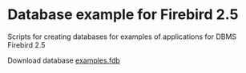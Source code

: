 # Database example for Firebird 2.5

Scripts for creating databases for examples of applications for DBMS Firebird 2.5

Download database [examples.fdb](https://github.com/sim1984/example-db_2_5/releases/download/1.0/examples.fdb)
